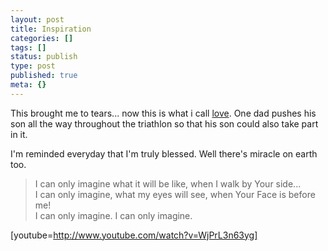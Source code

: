 ```yaml
---
layout: post
title: Inspiration
categories: []
tags: []
status: publish
type: post
published: true
meta: {}
---
```

This brought me to tears... now this is what i call [love](http://www.teamhoyt.com/ "Team Hoyt"). One dad pushes his son all the way throughout the triathlon so that his son could also take part in it.

I'm reminded everyday that I'm truly blessed. Well there's miracle on earth too.

>  

> I can only imagine what it will be like, when I walk by Your side...  
I can only imagine, what my eyes will see, when Your Face is before me!  
I can only imagine. I can only imagine.  

[youtube=http://www.youtube.com/watch?v=WjPrL3n63yg]
